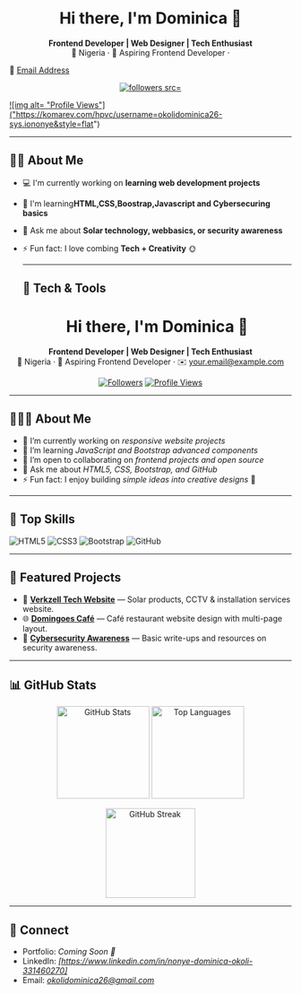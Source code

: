   <h1 align="center">Hi there, I'm Dominica 👋</h1>

<p align="center">
  <b>Frontend Developer | Web Designer | Tech Enthusiast</b><br/>
  📍 Nigeria · 💼 Aspiring Frontend Developer ·
  
  📧 <a href="mailto:okolidominica26@gmail.com">Email Address</a>
  
</p>
<p align="center">
<a href="https://github.com/okolidominica26-sys.iononye?tab=followers">
<img alt="followers src="https://img.shields.io/github/followers/okolidominica26-sys.iononye?style=flat&label=Followers">
</a>
</p>
<a href="https://github.com/okolidominica26-sys.iononye">
  
![img alt= "Profile Views"] ("https://komarev.com/hpvc/username=okolidominica26-sys.iononye&style=flat")
</a>
</p>

---

## 👩‍💻 About Me
- 💻 I'm currently working on **learning web development projects**
- 🌱 I'm learning**HTML,CSS,Boostrap,Javascript and Cybersecuring basics**
- 💬 Ask me about **Solar technology, webbasics, or security awareness**
- ⚡ Fun fact: I love combing **Tech + Creativity** 🌞

  ---

  ## 🧰 Tech & Tools

  <h1 align="center">Hi there, I'm Dominica 👋</h1>

<p align="center">
  <b>Frontend Developer | Web Designer | Tech Enthusiast</b><br/>
  📍 Nigeria · 💼 Aspiring Frontend Developer · ✉️ <a href="mailto:your.email@example.com">your.email@example.com</a>
</p>

<p align="center">
  <a href="https://github.com/okolidominica26-sys.iononyeproject?tab=followers"><img alt="Followers" src="https://img.shields.io/github/followers/okolidominica26-sys.iononyeproject?style=flat&label=Followers"></a>
  <a href="https://github.com/okolidominica26-sys.iononyeproject"><img alt="Profile Views" src="https://komarev.com/ghpvc/?username=okolidominica26-sys.iononyeproject&style=flat"></a>
</p>

---

## 👩🏽‍💻 About Me
- 🔭 I’m currently working on *responsive website projects*  
- 🌱 I’m learning *JavaScript and Bootstrap advanced components*  
- 🤝 I’m open to collaborating on *frontend projects and open source*  
- 💬 Ask me about *HTML5, CSS, Bootstrap, and GitHub*  
- ⚡ Fun fact: I enjoy building *simple ideas into creative designs* 🎨  

---

## 🧰 Top Skills
![HTML5](https://img.shields.io/badge/HTML5-–-E34F26?logo=html5&logoColor=white&labelColor=E34F26)
![CSS3](https://img.shields.io/badge/CSS3-–-1572B6?logo=css3&logoColor=white&labelColor=1572B6)
![Bootstrap](https://img.shields.io/badge/Bootstrap-–-7952B3?logo=bootstrap&logoColor=white&labelColor=7952B3)
![GitHub](https://img.shields.io/badge/GitHub-–-181717?logo=github&logoColor=white&labelColor=181717)

---

## 📌 Featured Projects
- 🚀 **[Verkzell Tech Website](https://github.com/okolidominica26-sys.iononyeproject/verkzell-tech)** — Solar products, CCTV & installation services website.  
- 🌐 **[Domingoes Café](https://github.com/okolidominica26-sys.iononyeproject/domingoes-cafe)** — Café restaurant website design with multi-page layout.  
- 🔐 **[Cybersecurity Awareness](https://github.com/okolidominica26-sys.iononyeproject/cybersecurity)** — Basic write-ups and resources on security awareness.  

---

## 📊 GitHub Stats
<p align="center">
  <img height="165" src="https://github-readme-stats.vercel.app/api?username=okolidominica26-sys.iononyeproject&show_icons=true&hide_title=true" alt="GitHub Stats"/>
  <img height="165" src="https://github-readme-stats.vercel.app/api/top-langs/?username=okolidominica26-sys.iononyeproject&layout=compact" alt="Top Languages"/>
</p>

<p align="center">
  <img height="160" src="https://streak-stats.demolab.com?user=okolidominica26-sys.iononyeproject" alt="GitHub Streak"/>
</p>

---

## 🤝 Connect
- Portfolio: *Coming Soon 🚀*  
- LinkedIn: *[https://www.linkedin.com/in/nonye-dominica-okoli-331460270]*  
- Email: *okolidominica26@gmail.com*  








